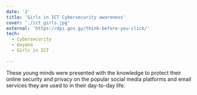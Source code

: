 ```yaml
---
date: '2'
title: 'Girls in ICT Cybersecurity awareness'
cover: './ict_girls.jpg'
external: 'https://dpi.gov.gy/think-before-you-click/'
tech:
  - Cybersecurity
  - Guyana
  - Girls in ICT
  
---
```


These young minds were presented with the knowledge to protect their online security and privacy on the popular social media platforms and email services they are used to in their day-to-day life.
